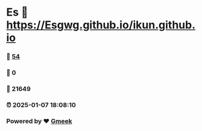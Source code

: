 # Es :link: https://Esgwg.github.io/ikun.github.io 
### :page_facing_up: [54](https://Esgwg.github.io/ikun.github.io/tag.html) 
### :speech_balloon: 0 
### :hibiscus: 21649 
### :alarm_clock: 2025-01-07 18:08:10 
### Powered by :heart: [Gmeek](https://github.com/Meekdai/Gmeek)
